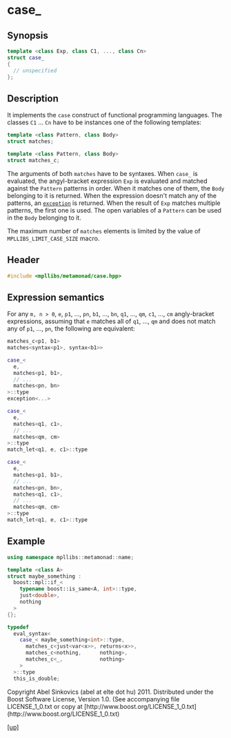# case_

## Synopsis

```cpp
template <class Exp, class C1, ..., class Cn>
struct case_
{
  // unspecified
};
```

## Description

It implements the `case` construct of functional programming languages. The
classes `C1` ... `Cn` have to be instances one of the following templates:

```cpp
template <class Pattern, class Body>
struct matches;

template <class Pattern, class Body>
struct matches_c;
```

The arguments of both `matches` have to be syntaxes. When `case_` is evaluated,
the angyl-bracket expression `Exp` is evaluated and matched against the
`Pattern` patterns in order. When it matches one of them, the `Body` belonging
to it is returned. When the expression doesn't match any of the patterns, an
[`exception`](exception.html) is returned. When the result of `Exp` matches
multiple patterns, the first one is used. The open variables of a `Pattern` can
be used in the `Body` belonging to it.

The maximum number of `matches` elements is limited by the value of
`MPLLIBS_LIMIT_CASE_SIZE` macro.

## Header

```cpp
#include <mpllibs/metamonad/case.hpp>
```

## Expression semantics

For any `m, n > 0`, `e`, `p1`, ..., `pn`, `b1`, ..., `bn`, `q1`, ..., `qm`,
`c1`, ..., `cm` angly-bracket expressions, assuming that `e` matches all of
`q1`, ..., `qm` and does not match any of `p1`, ..., `pn`, the following are
equivalent:

```cpp
matches_c<p1, b1>
matches<syntax<p1>, syntax<b1>>
```

```cpp
case_<
  e,
  matches<p1, b1>,
  // ...
  matches<pn, bn>
>::type
exception<...>
```

```cpp
case_<
  e,
  matches<q1, c1>,
  // ...
  matches<qm, cm>
>::type
match_let<q1, e, c1>::type
```

```cpp
case_<
  e,
  matches<p1, b1>,
  // ...
  matches<pn, bn>,
  matches<q1, c1>,
  // ...
  matches<qm, cm>
>::type
match_let<q1, e, c1>::type
```

## Example

```cpp
using namespace mpllibs::metamonad::name;

template <class A>
struct maybe_something :
  boost::mpl::if_<
    typename boost::is_same<A, int>::type,
    just<double>,
    nothing
  >
{};

typedef
  eval_syntax<
    case_< maybe_something<int>::type,
      matches_c<just<var<x>>, returns<x>>,
      matches_c<nothing,      nothing>,
      matches_c<_,            nothing>
    >
  >::type
  this_is_double;
```

<p class="copyright">
Copyright Abel Sinkovics (abel at elte dot hu) 2011.
Distributed under the Boost Software License, Version 1.0.
(See accompanying file LICENSE_1_0.txt or copy at
[http://www.boost.org/LICENSE_1_0.txt](http://www.boost.org/LICENSE_1_0.txt)
</p>

[[up]](reference.html)



